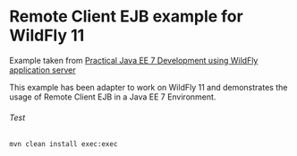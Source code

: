 Remote Client EJB example for WildFly 11
=====================================
Example taken from [Practical Java EE 7 Development using WildFly application server](http://www.itbuzzpress.com/ebooks/java-ee-7-development-on-wildfly.html)

This example has been adapter to work on WildFly 11 and demonstrates the usage of Remote Client EJB in a Java EE 7 Environment.

###### Test
```shell
mvn clean install exec:exec
```
